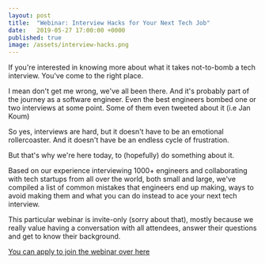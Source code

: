 ```yaml
---
layout: post
title:  "Webinar: Interview Hacks for Your Next Tech Job"
date:   2019-05-27 17:00:00 +0000
published: true
image: /assets/interview-hacks.png
---
```


If you're interested in knowing more about what it takes not-to-bomb a tech interview. You've come to the right place.

I mean don't get me wrong, we've all been there. And it's probably part of the journey as a software engineer. Even the best engineers bombed one or two interviews at some point. Some of them even tweeted about it (i.e Jan Koum)

So yes, interviews are hard, but it doesn't have to be an emotional rollercoaster. And it doesn't have be an endless cycle of frustration.

But that's why we're here today, to (hopefully) do something about it. 

Based on our experience interviewing 1000+ engineers and collaborating with tech startups from all over the world, both small and large, we've compiled a list of common mistakes that engineers end up making, ways to avoid making them and what you can do instead to ace your next tech interview. 


This particular webinar is invite-only (sorry about that), mostly because we really value having a conversation with all attendees, answer their questions and get to know their background.

[You can apply to join the webinar over here](https://unitedremote.typeform.com/to/H2TB9g)